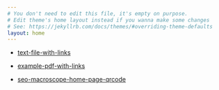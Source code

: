 ```yaml
---
# You don't need to edit this file, it's empty on purpose.
# Edit theme's home layout instead if you wanna make some changes
# See: https://jekyllrb.com/docs/themes/#overriding-theme-defaults
layout: home
---
```


* [text-file-with-links](/htdocs/text-documents/text-file-with-links.txt)

* [example-pdf-with-links](/htdocs/pdf-documents/example-pdf-with-links.pdf)

* [seo-macroscope-home-page-qrcode](/htdocs/qrcodes/seo-macroscope-home-page-qrcode.png)
